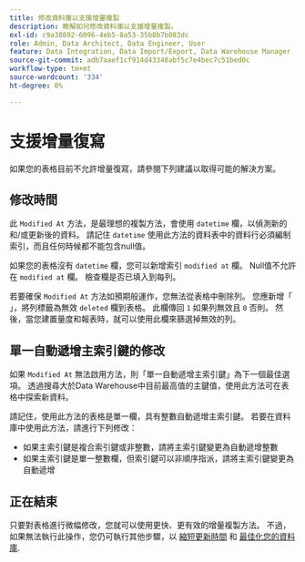 ```yaml
---
title: 修改資料庫以支援增量複製
description: 瞭解如何修改資料庫以支援增量複製。
exl-id: c9a38892-6096-4eb5-8a53-35b8b7b083dc
role: Admin, Data Architect, Data Engineer, User
feature: Data Integration, Data Import/Export, Data Warehouse Manager
source-git-commit: adb7aaef1cf914d43348abf5c7e4bec7c51bed0c
workflow-type: tm+mt
source-wordcount: '334'
ht-degree: 0%

---
```


# 支援增量復寫

如果您的表格目前不允許增量復寫，請參閱下列建議以取得可能的解決方案。

## 修改時間

此 `Modified At` 方法，是最理想的複製方法，會使用 `datetime` 欄，以偵測新的和/或更新後的資料。 請記住 `datetime` 使用此方法的資料表中的資料行必須編制索引，而且任何時候都不能包含null值。

如果您的表格沒有 `datetime` 欄，您可以新增索引 `modified at` 欄。 Null值不允許在 `modified at` 欄。 檢查欄是否已填入到每列。

若要確保 `Modified At` 方法如預期般運作，您無法從表格中刪除列。 您應新增「 」，將列標籤為無效 `deleted` 欄到表格。 此欄傳回 `1` 如果列無效且 `0` 否則。 然後，當您建置量度和報表時，就可以使用此欄來篩選掉無效的列。

## 單一自動遞增主索引鍵的修改

如果 `Modified At` 無法啟用方法，則「單一自動遞增主索引鍵」為下一個最佳選項。 透過搜尋大於Data Warehouse中目前最高值的主鍵值，使用此方法可在表格中探索新資料。

請記住，使用此方法的表格是單一欄，具有整數自動遞增主索引鍵。 若要在資料庫中使用此方法，請進行下列修改：

* 如果主索引鍵是複合索引鍵或非整數，請將主索引鍵變更為自動遞增整數
* 如果主索引鍵是單一整數欄，但索引鍵可以非順序指派，請將主索引鍵變更為自動遞增

## 正在結束

只要對表格進行微幅修改，您就可以使用更快、更有效的增量複製方法。 不過，如果無法執行此操作，您仍可執行其他步驟，以 [縮短更新時間](../best-practices/reduce-update-cycle-time.md) 和 [最佳化您的資料庫](../best-practices/opt-db-analysis.md).
